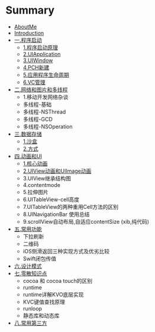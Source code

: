 # Summary

* [AboutMe](aboutme.md)
* [Introduction](README.md)
* [一.程序启动](chapter1.md)
  * [1.程序启动原理](chapter1/1.md)
  * [2.UIApplication](chapter1/1/2uiapplication.md)
  * [3.UIWindow](chapter1/3uiwindow.md)
  * [4.PCH新建](chapter1/pchxin-jian.md)
  * [5.应用程序生命周期](chapter1/5ying-yong-cheng-xu-sheng-ming-zhou-qi.md)
  * [6.VC管理](chapter1/1/6kong-zhi-qi-sheng-ming-zhou-qi.md)
* [二.网络和图片和多线程](4e8c-wang-luo.md)
  * 1.移动开发网络杂谈
  * 多线程-基础
  * 多线程-NSThread
  * 多线程-GCD
  * 多线程-NSOperation
* [三.数据存储](4e09-shu-ju-cun-chu.md)
  * [1.沙盒](4e09-shu-ju-cun-chu/1sha-he.md)
  * [2.方式](4e09-shu-ju-cun-chu/1sha-he/2plist.md)
* [四.动画和UI](56db-dong-hua.md)
  * [1.核心动画](56db-dong-hua/1he-xin-dong-hua.md)
  * [2.UIView动画和UIImage动画](56db-dong-hua/uiviewdong-huaheuiimage-dong-hua.md)
  * 3.UIView继承结构图
  * 4.contentmode
  * 5.拉伸图片
  * 6.UITableView-cell高度
  * 7.UITableView的两种重用Cell方法的区别
  * 8.UINavigationBar 使用总结
  * 9.scrollView自动布局,自适应contentSize \(xib,纯代码\)
* [五.常用功能](4e94-chang-yong-gong-neng.md)
  * 下拉刷新
  * 二维码
  * iOS侧滑返回三种实现方式及优劣比较
  * Swift闭包传值
* [六.设计模式](516d-she-ji-mo-shi.md)
* [七.零散知识点](4e03-ling-san-zhi-shi-dian.md)
  * cocoa 和 cocoa touch的区别
  * runtime
  * runtime详解KVO底层实现
  * KVC键值查找原理
  * runloop
  * 静态库和动态库
* [八.常用第三方](516b-chang-yong-di-san-fang.md)

